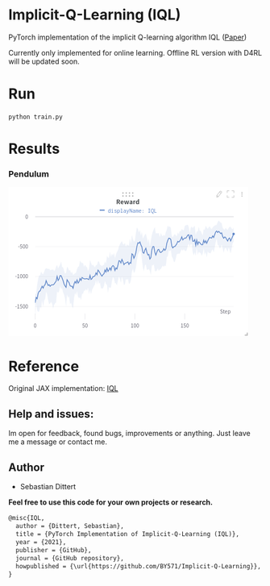 # Implicit-Q-Learning (IQL)
PyTorch implementation of the implicit Q-learning algorithm IQL ([Paper](https://arxiv.org/pdf/2110.06169.pdf))

Currently only implemented for online learning. Offline RL version with D4RL will be updated soon.

# Run

`python train.py`

# Results 
### Pendulum 

![alt-text](imgs/pendulum.png)

# Reference

Original JAX implementation: [IQL](https://github.com/ikostrikov/implicit_q_learning)

## Help and issues:
Im open for feedback, found bugs, improvements or anything. Just leave me a message or contact me.



## Author
- Sebastian Dittert

**Feel free to use this code for your own projects or research.**
```
@misc{IQL,
  author = {Dittert, Sebastian},
  title = {PyTorch Implementation of Implicit-Q-Learning (IQL)},
  year = {2021},
  publisher = {GitHub},
  journal = {GitHub repository},
  howpublished = {\url{https://github.com/BY571/Implicit-Q-Learning}},
}
```
